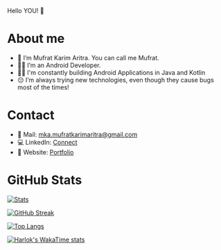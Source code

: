 Hello YOU! 👋 

# About me
- 👀 I’m Mufrat Karim Aritra. You can call me Mufrat. 
- 🧑‍💻 I’m an Android Developer.
- ✍🏽 I'm constantly building Android Applications in Java and Kotlin
- 😔 I’m always trying new technologies, even though they cause bugs most of the times! 

# Contact
- 📧 Mail: mka.mufratkarimaritra@gmail.com
- 💻 LinkedIn: [Connect](https://www.linkedin.com/in/mufrat-karim-aritra/)
- 📄 Website: [Portfolio](https://mufratkarim.github.io/)

# GitHub Stats
[![Stats](https://github-readme-stats.vercel.app/api?username=mufratkarim&theme=gruvbox_light&show_icons=true&hide=contribs,issues&show=prs_merged,prs_merged_percentage)](https://github.com/anuraghazra/github-readme-stats)

[![GitHub Streak](https://github-readme-streak-stats.herokuapp.com/?user=mufratkarim&theme=ayu-light)](https://git.io/streak-stats)

[![Top Langs](https://github-readme-stats.vercel.app/api/top-langs/?username=mufratkarim&layout=pie&hide=css,scss,html&theme=solarized-light)](https://github.com/anuraghazra/github-readme-stats)

[![Harlok's WakaTime stats](https://github-readme-stats.vercel.app/api/wakatime?username=mufratkarim&hide=css,scss,html&layout=compact)](https://github.com/anuraghazra/github-readme-stats)



<!---
mufratkarim/mufratkarim is a ✨ special ✨ repository because its `README.md` (this file) appears on your GitHub profile.
You can click the Preview link to take a look at your changes.
--->
